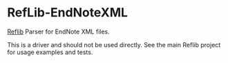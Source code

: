 RefLib-EndNoteXML
=================
[Reflib](https://github.com/hash-bang/Reflib-Node) Parser for EndNote XML files.

This is a driver and should not be used directly. See the main Reflib project for usage examples and tests.
